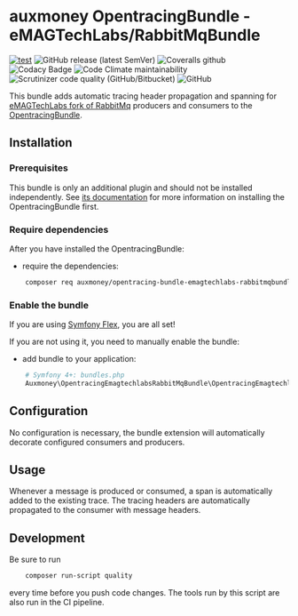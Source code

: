# auxmoney OpentracingBundle - eMAGTechLabs/RabbitMqBundle

[![test](https://github.com/auxmoney/OpentracingBundle-eMAGTechLabs-RabbitMqBundle/workflows/test/badge.svg)](https://github.com/auxmoney/OpentracingBundle-eMAGTechLabs-RabbitMqBundle/actions?query=workflow%3Atest)
![GitHub release (latest SemVer)](https://img.shields.io/github/v/release/auxmoney/OpentracingBundle-eMAGTechLabs-RabbitMqBundle)
![Coveralls github](https://img.shields.io/coveralls/github/auxmoney/OpentracingBundle-eMAGTechLabs-RabbitMqBundle)
![Codacy Badge](https://api.codacy.com/project/badge/Grade/cf98c0ee71c249b992f673559448965b)
![Code Climate maintainability](https://img.shields.io/codeclimate/maintainability/auxmoney/OpentracingBundle-eMAGTechLabs-RabbitMqBundle)
![Scrutinizer code quality (GitHub/Bitbucket)](https://img.shields.io/scrutinizer/quality/g/auxmoney/OpentracingBundle-eMAGTechLabs-RabbitMqBundle)
![GitHub](https://img.shields.io/github/license/auxmoney/OpentracingBundle-eMAGTechLabs-RabbitMqBundle)

This bundle adds automatic tracing header propagation and spanning for [eMAGTechLabs fork of RabbitMq](https://github.com/eMAGTechLabs/RabbitMqBundle) producers 
and consumers to the [OpentracingBundle](https://github.com/auxmoney/OpentracingBundle-core).

## Installation

### Prerequisites

This bundle is only an additional plugin and should not be installed independently. See
[its documentation](https://github.com/auxmoney/OpentracingBundle-core#installation) for more information on installing the OpentracingBundle first.

### Require dependencies

After you have installed the OpentracingBundle:

  * require the dependencies:

```bash
    composer req auxmoney/opentracing-bundle-emagtechlabs-rabbitmqbundle
```

### Enable the bundle

If you are using [Symfony Flex](https://github.com/symfony/flex), you are all set!

If you are not using it, you need to manually enable the bundle:

  * add bundle to your application:

```php
    # Symfony 4+: bundles.php
    Auxmoney\OpentracingEmagtechlabsRabbitMqBundle\OpentracingEmagtechlabsRabbitMqBundle::class => ['all' => true],
```

## Configuration

No configuration is necessary, the bundle extension will automatically decorate configured consumers and producers.

## Usage

Whenever a message is produced or consumed, a span is automatically added to the existing trace. The tracing headers are automatically
propagated to the consumer with message headers.

## Development

Be sure to run

```bash
    composer run-script quality
```

every time before you push code changes. The tools run by this script are also run in the CI pipeline.
